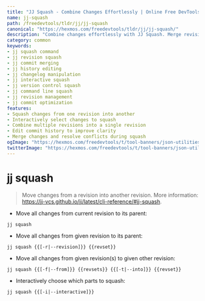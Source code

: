```yaml
---
title: "JJ Squash - Combine Changes Effortlessly | Online Free DevTools by Hexmos"
name: jj-squash
path: /freedevtools/tldr/jj/jj-squash
canonical: "https://hexmos.com/freedevtools/tldr/jj/jj-squash/"
description: "Combine changes effortlessly with JJ Squash. Merge revisions, resolve conflicts, and improve commit history using this powerful command. Free online tool, no registration required."
category: common
keywords:
- jj squash command
- jj revision squash
- jj commit merging
- jj history editing
- jj changelog manipulation
- jj interactive squash
- jj version control squash
- jj command line squash
- jj revision management
- jj commit optimization
features:
- Squash changes from one revision into another
- Interactively select changes to squash
- Combine multiple revisions into a single revision
- Edit commit history to improve clarity
- Merge changes and resolve conflicts during squash
ogImage: "https://hexmos.com/freedevtools/t/tool-banners/json-utilities-banner.png"
twitterImage: "https://hexmos.com/freedevtools/t/tool-banners/json-utilities-banner.png"
---
```


# jj squash

> Move changes from a revision into another revision.
> More information: <https://jj-vcs.github.io/jj/latest/cli-reference/#jj-squash>.

- Move all changes from current revision to its parent:

`jj squash`

- Move all changes from given revision to its parent:

`jj squash {{[-r|--revision]}} {{revset}}`

- Move all changes from given revision(s) to given other revision:

`jj squash {{[-f|--from]}} {{revsets}} {{[-t|--into]}} {{revset}}`

- Interactively choose which parts to squash:

`jj squash {{[-i|--interactive]}}`

